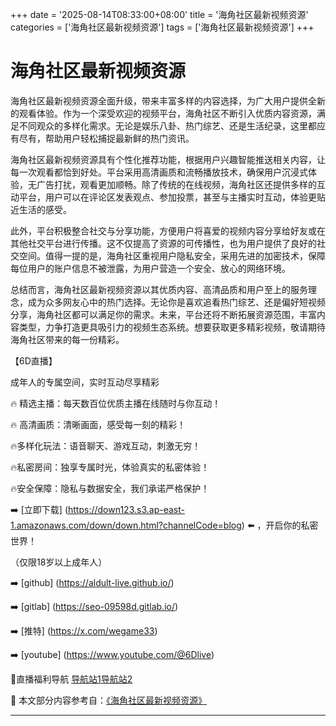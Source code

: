 +++
date = '2025-08-14T08:33:00+08:00'
title = '海角社区最新视频资源'
categories = ['海角社区最新视频资源']
tags = ['海角社区最新视频资源']
+++

# 海角社区最新视频资源

海角社区最新视频资源全面升级，带来丰富多样的内容选择，为广大用户提供全新的观看体验。作为一个深受欢迎的视频平台，海角社区不断引入优质内容资源，满足不同观众的多样化需求。无论是娱乐八卦、热门综艺、还是生活纪录，这里都应有尽有，帮助用户轻松捕捉最新鲜的热门资讯。

海角社区最新视频资源具有个性化推荐功能，根据用户兴趣智能推送相关内容，让每一次观看都恰到好处。平台采用高清画质和流畅播放技术，确保用户沉浸式体验，无广告打扰，观看更加顺畅。除了传统的在线视频，海角社区还提供多样的互动平台，用户可以在评论区发表观点、参加投票，甚至与主播实时互动，体验更贴近生活的感受。

此外，平台积极整合社交与分享功能，方便用户将喜爱的视频内容分享给好友或在其他社交平台进行传播。这不仅提高了资源的可传播性，也为用户提供了良好的社交空间。值得一提的是，海角社区重视用户隐私安全，采用先进的加密技术，保障每位用户的账户信息不被泄露，为用户营造一个安全、放心的网络环境。

总结而言，海角社区最新视频资源以其优质内容、高清品质和用户至上的服务理念，成为众多网友心中的热门选择。无论你是喜欢追看热门综艺、还是偏好短视频分享，海角社区都可以满足你的需求。未来，平台还将不断拓展资源范围，丰富内容类型，力争打造更具吸引力的视频生态系统。想要获取更多精彩视频，敬请期待海角社区带来的每一份精彩。

【6D直播】

成年人的专属空间，实时互动尽享精彩

🔥 精选主播：每天数百位优质主播在线随时与你互动！

🔥 高清画质：清晰画面，感受每一刻的精彩！

🔥多样化玩法：语音聊天、游戏互动，刺激无穷！

🔥私密房间：独享专属时光，体验真实的私密体验！

🔥安全保障：隐私与数据安全，我们承诺严格保护！

➡️ [立即下载] (https://down123.s3.ap-east-1.amazonaws.com/down/down.html?channelCode=blog) ⬅️ ，开启你的私密世界！

 （仅限18岁以上成年人）

➡️ [github] (https://aldult-live.github.io/)

➡️ [gitlab] (https://seo-09598d.gitlab.io/)

➡️ [推特] (https://x.com/wegame33)

➡️ [youtube] (https://www.youtube.com/@6Dlive)

🔞直播福利导航   [导航站1](https://webstack-86085a.gitlab.io/)[导航站2](https://onlygit123-2.github.io/)


📘 本文部分内容参考自：[《海角社区最新视频资源》](https://webstack-hugo-9.pages.dev/)

---
